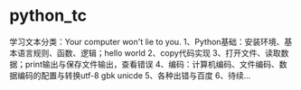 # python_tc
学习文本分类：Your computer won't lie to you.
1、Python基础：安装环境、基本语言规则、函数、逻辑；hello world
2、copy代码实现
3、打开文件、读取数据；print输出与保存文件输出，查看错误
4、编码：计算机编码、文件编码、数据编码的配置与转换utf-8 gbk unicde
5、各种出错与百度
6、待续...
